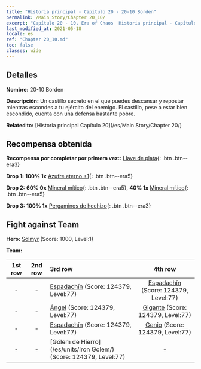```yaml
---
title: "Historia principal - Capítulo 20 - 20-10 Borden"
permalink: /Main Story/Chapter 20_10/
excerpt: "Capítulo 20 - 10. Era of Chaos  Historia principal - Capítulo 20_10. 20-10 Borden"
last_modified_at: 2021-05-18
locale: es
ref: "Chapter 20_10.md"
toc: false
classes: wide
---
```


## Detalles

 **Nombre:** 20-10 Borden

 **Descripción:** Un castillo secreto en el que puedes descansar y repostar mientras escondes a tu ejército del enemigo. El castillo, pese a estar bien escondido, cuenta con una defensa bastante pobre.

 **Related to:** [Historia principal Capítulo 20](/es/Main Story/Chapter 20/)

## Recompensa obtenida

 **Recompensa por completar por primera vez::** [Llave de plata](/ItemsES/con_693/){: .btn .btn--era3}

 **Drop 1:** **100% 1x** [Azufre eterno +1](/ItemsES/mat_71/){: .btn .btn--era5}

 **Drop 2:** **60% 0x** [Mineral mítico](/ItemsES/mat_61/){: .btn .btn--era5}, **40% 1x** [Mineral mítico](/ItemsES/mat_61/){: .btn .btn--era5}

 **Drop 3:** **100% 1x** [Pergaminos de hechizo](/ItemsES/con_694/){: .btn .btn--era3}


## Fight against Team
 **Hero:** [Solmyr](/es/heroes/Solmyr/) (Score: 1000, Level:1)

 **Team:**


  | 1st row | 2nd row | 3rd row | 4th row |
  |:----:|:----:|:----|:----:|
  | - | - | [Espadachín](/es/units/Swordsman/) (Score: 124379, Level:77)  | [Espadachín](/es/units/Swordsman/) (Score: 124379, Level:77)  |
  | - | - | [Ángel](/es/units/Angel/) (Score: 124379, Level:77)  | [Gigante](/es/units/Giant/) (Score: 124379, Level:77)  |
  | - | - | [Espadachín](/es/units/Swordsman/) (Score: 124379, Level:77)  | [Genio](/es/units/Genie/) (Score: 124379, Level:77)  |
  | - | - | [Gólem de Hierro](/es/units/Iron Golem/) (Score: 124379, Level:77)  | - |


